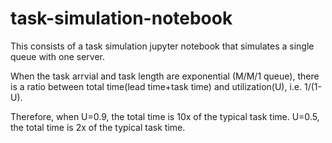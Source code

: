 # task-simulation-notebook

This consists of a task simulation jupyter notebook that simulates a single queue with one server. 

When the task arrvial and task length are exponential (M/M/1 queue), there is a ratio between total time(lead time+task time) and utilization(U), i.e. 1/(1-U).

Therefore, when U=0.9, the total time is 10x of the typical task time. U=0.5, the total time is 2x of the typical task time.
